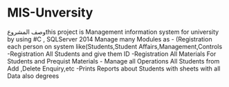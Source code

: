 # MIS-Unversity
 وصف المشروعthis project is Management information system for university by using  #C , SQLServer 2014 Manage many Modules as - (Registration each person on system like(Students,Student Affairs,Management,Controls -Registration All Students and give them ID -Registration All Materials For Students and Prequist Materials - Manage all Operations All Students from Add ,Delete Enquiry,etc -Prints Reports about Students with sheets with all Data also degrees
